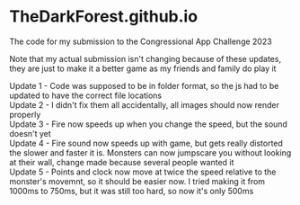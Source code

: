 # TheDarkForest.github.io
The code for my submission to the Congressional App Challenge 2023

Note that my actual submission isn't changing because of these updates, they are just to make it a better game as my friends and family do play it

Update 1 - Code was supposed to be in folder format, so the js had to be updated to have the correct file locations\
Update 2 - I didn't fix them all accidentally, all images should now render properly\
Update 3 - Fire now speeds up when you change the speed, but the sound doesn't yet\
Update 4 - Fire sound now speeds up with game, but gets really distorted the slower and faster it is. Monsters can now jumpscare you without looking at their wall, change made because several people wanted it\
Update 5 - Points and clock now move at twice the speed relative to the monster's movemnt, so it should be easier now. I tried making it from 1000ms to 750ms, but it was still too hard, so now it's only 500ms
